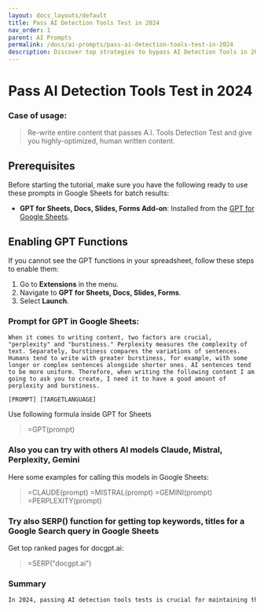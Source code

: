 ```yaml
---
layout: docs_layouts/default
title: Pass AI Detection Tools Test in 2024
nav_order: 1
parent: AI Prompts
permalink: /docs/ai-prompts/pass-ai-detection-tools-test-in-2024
description: Discover top strategies to bypass AI Detection Tools in 2024. This guide offers expert tips and techniques to ensure your content remains undetected, enhancing visibility and maintaining authenticity. Stay ahead in the evolving digital landscape.
---
```


# Pass AI Detection Tools Test in 2024

### Case of usage:
> Re-write entire content that passes A.I. Tools Detection Test and give you highly-optimized, human written content.

## Prerequisites

Before starting the tutorial, make sure you have the following ready to use these prompts in Google Sheets for batch results:

- **GPT for Sheets, Docs, Slides, Forms Add-on**: Installed from the [GPT for Google Sheets](https://workspace.google.com/u/0/marketplace/app/gpt_for_sheets_docs_forms_slides/466607203252).

## Enabling GPT Functions

If you cannot see the GPT functions in your spreadsheet, follow these steps to enable them:

1. Go to **Extensions** in the menu.
2. Navigate to **GPT for Sheets, Docs, Slides, Forms**.
3. Select **Launch**.


### Prompt for GPT in Google Sheets:
```shell
When it comes to writing content, two factors are crucial, "perplexity" and "burstiness." Perplexity measures the complexity of text. Separately, burstiness compares the variations of sentences. Humans tend to write with greater burstiness, for example, with some longer or complex sentences alongside shorter ones. AI sentences tend to be more uniform. Therefore, when writing the following content I am going to ask you to create, I need it to have a good amount of perplexity and burstiness.

[PROMPT] [TARGETLANGUAGE]
```

Use following formula inside GPT for Sheets
> =GPT(prompt)

### Also you can try with others AI models Claude, Mistral, Perplexity, Gemini
Here some examples for calling this models in Google Sheets:

> =CLAUDE(prompt)
> =MISTRAL(prompt)
> =GEMINI(prompt)
> =PERPLEXITY(prompt)


### Try also SERP() function for getting top keywords, titles for a Google Search query in Google Sheets

Get top ranked pages for docgpt.ai:

> =SERP("docgpt.ai")



### Summary
```markdown
In 2024, passing AI detection tools tests is crucial for maintaining the integrity and trustworthiness of digital content. One of the primary benefits is the enhancement of content authenticity, ensuring audiences receive accurate information generated by human ingenuity rather than manipulated algorithms. This credibility boost is essential for digital marketers, bloggers, and businesses aiming to build and sustain a trustworthy online presence. Additionally, succeeding in these tests can significantly improve search engine rankings, as trustworthy and high-quality content is often favored by SEO algorithms. This can lead to increased organic traffic, higher user engagement, and ultimately, conversion rates. For educational platforms, passing AI detection tests ensures that academic essays, research papers, and other scholarly materials meet ethical standards, upholding the value of original thought and academic integrity. Furthermore, bypassing AI detection tools safeguards against potential penalties or de-indexing from search engines, preserving the long-term visibility and accessibility of content. Thus, being proficient in this area is not only a mark of ethical digital practices but also a strategic advantage in a competitive online landscape.
```
